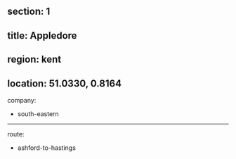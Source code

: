 section: 1
----
title: Appledore
----
region: kent
----
location: 51.0330, 0.8164
----
company:
- south-eastern
----
route:
- ashford-to-hastings
